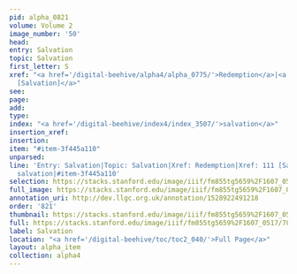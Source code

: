 ```yaml
---
pid: alpha_0821
volume: Volume 2
image_number: '50'
head: 
entry: Salvation
topic: Salvation
first_letter: S
xref: "<a href='/digital-beehive/alpha4/alpha_0775/'>Redemption</a>|<a href='/digital-beehive/toc/toc2_068/'>111
  [Salvation]</a>"
see: 
page: 
add: 
type: 
index: "<a href='/digital-beehive/index4/index_3507/'>salvation</a>"
insertion_xref: 
insertion: 
item: "#item-3f445a110"
unparsed: 
line: 'Entry: Salvation|Topic: Salvation|Xref: Redemption|Xref: 111 [Salvation]|Index:
  salvation|#item-3f445a110'
selection: https://stacks.stanford.edu/image/iiif/fm855tg5659%2F1607_0517/785,457,2993,627/full/0/default.jpg
full_image: https://stacks.stanford.edu/image/iiif/fm855tg5659%2F1607_0517/full/full/0/default.jpg
annotation_uri: http://dev.llgc.org.uk/annotation/1528922491218
order: '821'
thumbnail: https://stacks.stanford.edu/image/iiif/fm855tg5659%2F1607_0517/785,457,600,180/250,/0/default.jpg
full: https://stacks.stanford.edu/image/iiif/fm855tg5659%2F1607_0517/785,457,2993,627/full/0/default.jpg
label: Salvation
location: "<a href='/digital-beehive/toc/toc2_040/'>Full Page</a>"
layout: alpha_item
collection: alpha4
---
```

